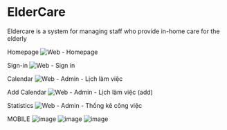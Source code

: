 # ElderCare
Eldercare is a system for managing staff who provide in-home care for the elderly

Homepage
![Web - Homepage](https://github.com/buingocmya/ElderCare/assets/81601941/ef0b8924-6142-4ddf-a98d-7b750dd11cca)

Sign-in
![Web - Sign in](https://github.com/buingocmya/ElderCare/assets/81601941/6c6721f5-5a3e-4cb4-beca-59d37425680d)

Calendar
![Web - Admin - Lịch làm việc ](https://github.com/buingocmya/ElderCare/assets/81601941/83e2a2c1-3750-4a25-966f-9bd3096157ce)

Add Calendar
![Web - Admin - Lịch làm việc (add)](https://github.com/buingocmya/ElderCare/assets/81601941/91266a65-8a5e-45b0-8326-09d19347a52a)

Statistics
![Web - Admin - Thống kê công việc](https://github.com/buingocmya/ElderCare/assets/81601941/fef0b928-3448-4b06-b5f1-8e70a0b9ddcd)


MOBILE
![image](https://github.com/buingocmya/ElderCare/assets/81601941/2a4ec405-7187-4800-885b-e43f2fc593dc)
![image](https://github.com/buingocmya/ElderCare/assets/81601941/13d2cdec-e0b6-43ec-8223-5b3327539379)
![image](https://github.com/buingocmya/ElderCare/assets/81601941/5a986f57-25be-426c-82df-f626eca65f26)
